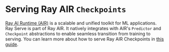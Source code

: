 # Serving Ray AIR `Checkpoints`

[Ray AI Runtime (AIR)](air) is a scalable and unified toolkit for ML applications. Ray Serve is part of Ray AIR.
It natively integrates with AIR's `Predictor` and `Checkpoint` abstractions to enable seamless transition from training to serving.
You can learn more about how to serve Ray AIR Checkpoints in [this guide](air-serving-guide).